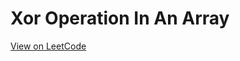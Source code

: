 # Xor Operation In An Array
[View on LeetCode](https://leetcode.com/problems/xor-operation-in-an-array/)

